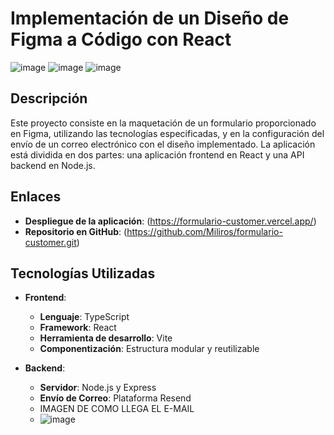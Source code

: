 # Implementación de un Diseño de Figma a Código con React
![image](https://github.com/user-attachments/assets/18b71e2f-20bb-4a38-a6ad-eb40b77fead2)
![image](https://github.com/user-attachments/assets/543ebc77-93a8-4906-b0d2-b35d97edfd1a)
![image](https://github.com/user-attachments/assets/25b82b92-d7bb-4120-958d-5ccec734a259)




## Descripción

Este proyecto consiste en la maquetación de un formulario proporcionado en Figma, utilizando las tecnologías especificadas, y en la configuración del envío de un correo electrónico con el diseño implementado. La aplicación está dividida en dos partes: una aplicación frontend en React y una API backend en Node.js.

## Enlaces

- **Despliegue de la aplicación**: (https://formulario-customer.vercel.app/)
- **Repositorio en GitHub**: (https://github.com/Miliros/formulario-customer.git)

## Tecnologías Utilizadas

- **Frontend**:

  - **Lenguaje**: TypeScript
  - **Framework**: React
  - **Herramienta de desarrollo**: Vite
  - **Componentización**: Estructura modular y reutilizable

- **Backend**:
  - **Servidor**: Node.js y Express
  - **Envío de Correo**: Plataforma Resend
  - IMAGEN DE COMO LLEGA EL E-MAIL
  - ![image](https://github.com/user-attachments/assets/5e785055-ba67-4fa9-8a7c-28fdefff4f32)



